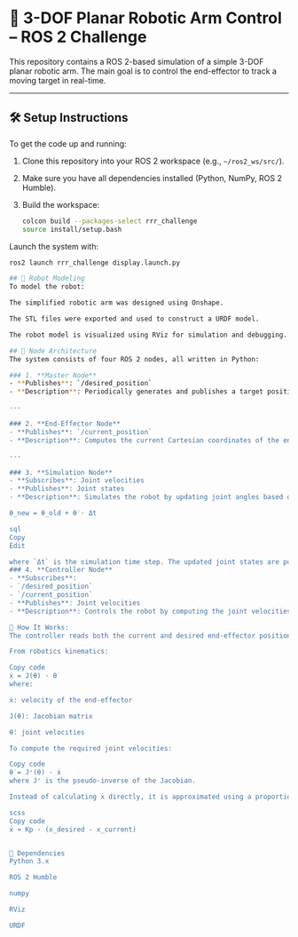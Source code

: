 # 🦾 3-DOF Planar Robotic Arm Control – ROS 2 Challenge

This repository contains a ROS 2-based simulation of a simple 3-DOF planar robotic arm. The main goal is to control the end-effector to track a moving target in real-time.

---

## 🛠️ Setup Instructions

To get the code up and running:

1. Clone this repository into your ROS 2 workspace (e.g., `~/ros2_ws/src/`).
2. Make sure you have all dependencies installed (Python, NumPy, ROS 2 Humble).
3. Build the workspace:

   ```bash
   colcon build --packages-select rrr_challenge
   source install/setup.bash

Launch the system with:

   ```bash
   ros2 launch rrr_challenge display.launch.py

## 🤖 Robot Modeling
To model the robot:

The simplified robotic arm was designed using Onshape.

The STL files were exported and used to construct a URDF model.

The robot model is visualized using RViz for simulation and debugging.

## 🧠 Node Architecture
The system consists of four ROS 2 nodes, all written in Python:

### 1. **Master Node**
- **Publishes**: `/desired_position`
- **Description**: Periodically generates and publishes a target position that the robot's end-effector must follow.

---

### 2. **End-Effector Node**
- **Publishes**: `/current_position`
- **Description**: Computes the current Cartesian coordinates of the end-effector from the joint states visualized in RViz and publishes a clean, ready-to-use version.

---

### 3. **Simulation Node**
- **Subscribes**: Joint velocities
- **Publishes**: Joint states
- **Description**: Simulates the robot by updating joint angles based on commanded velocities using:

θ_new = θ_old + θ̇ · Δt

sql
Copy
Edit

where `Δt` is the simulation time step. The updated joint states are published and visualized in RViz.
### 4. **Controller Node**
- **Subscribes**:
  - `/desired_position`
  - `/current_position`
- **Publishes**: Joint velocities
- **Description**: Controls the robot by computing the joint velocities required to make the end-effector follow the target trajectory.

🧩 How It Works:
The controller reads both the current and desired end-effector positions.

From robotics kinematics:

Copy code
ẋ = J(θ) · θ̇
where:

ẋ: velocity of the end-effector

J(θ): Jacobian matrix

θ̇: joint velocities

To compute the required joint velocities:

Copy code
θ̇ = J⁺(θ) · ẋ
where J⁺ is the pseudo-inverse of the Jacobian.

Instead of calculating ẋ directly, it is approximated using a proportional controller:

scss
Copy code
ẋ ≈ Kp · (x_desired - x_current)


🧪 Dependencies
Python 3.x

ROS 2 Humble

numpy

RViz

URDF


